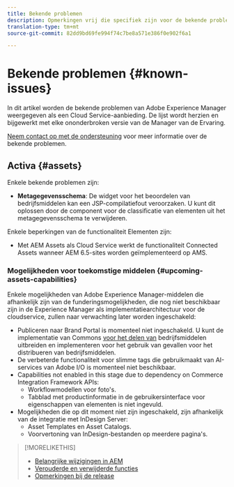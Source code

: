 ```yaml
---
title: Bekende problemen
description: Opmerkingen vrij die specifiek zijn voor de bekende problemen met Adobe Experience Manager als Cloud Service
translation-type: tm+mt
source-git-commit: 82dd9bd69fe994f74c7be8a571e386f0e902f6a1

---
```



# Bekende problemen {#known-issues}

In dit artikel worden de bekende problemen van Adobe Experience Manager weergegeven als een Cloud Service-aanbieding. De lijst wordt herzien en bijgewerkt met elke ononderbroken versie van de Manager van de Ervaring.

[Neem contact op met de ondersteuning](https://helpx.adobe.com/support/experience-manager.html) voor meer informatie over de bekende problemen.

<!-- 
## Platform {#platform}

## Sites {#sites}
-->

## Activa {#assets}

<!-- Jira label: assets-cloud-known-issues -->

Enkele bekende problemen zijn:

* **Metagegevensschema**: De widget voor het beoordelen van bedrijfsmiddelen kan een JSP-compilatiefout veroorzaken. U kunt dit oplossen door de component voor de classificatie van elementen uit het metagegevensschema te verwijderen. <!-- CQ-4282865 -->

Enkele beperkingen van de functionaliteit Elementen zijn:

* Met AEM Assets als Cloud Service werkt de functionaliteit Connected Assets wanneer AEM 6.5-sites worden geïmplementeerd op AMS.

### Mogelijkheden voor toekomstige middelen {#upcoming-assets-capabilities}

Enkele mogelijkheden van Adobe Experience Manager-middelen die afhankelijk zijn van de funderingsmogelijkheden, die nog niet beschikbaar zijn in de Experience Manager als implementatiearchitectuur voor de cloudservice, zullen naar verwachting later worden ingeschakeld:

* Publiceren naar Brand Portal is momenteel niet ingeschakeld. U kunt de implementatie van Commons [voor het delen van](https://adobe-marketing-cloud.github.io/asset-share-commons/) bedrijfsmiddelen uitbreiden en implementeren voor het gebruik van gevallen voor het distribueren van bedrijfsmiddelen.
* De verbeterde functionaliteit voor slimme tags die gebruikmaakt van AI-services van Adobe I/O is momenteel niet beschikbaar.
* Capabilities not enabled in this stage due to dependency on Commerce Integration Framework APIs:
   * Workflowmodellen voor foto&#39;s.
   * Tabblad met productinformatie in de gebruikersinterface voor eigenschappen van elementen is niet ingevuld.
* Mogelijkheden die op dit moment niet zijn ingeschakeld, zijn afhankelijk van de integratie met InDesign Server:
   * Asset Templates en Asset Catalogs.
   * Voorvertoning van InDesign-bestanden op meerdere pagina&#39;s.

>[!MORELIKETHIS]
>
>* [Belangrijke wijzigingen in AEM](aem-cloud-changes.md)
>* [Verouderde en verwijderde functies](deprecated-removed-features.md)
>* [Opmerkingen bij de release](home.md)

